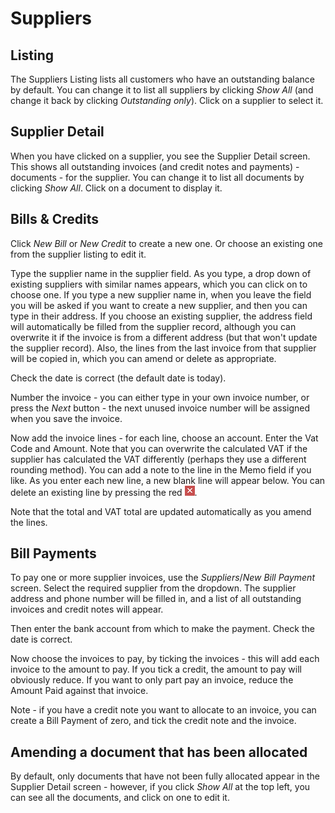 # Suppliers

## Listing

The Suppliers Listing lists all customers who have an outstanding balance by default. You can change it to list all suppliers by clicking *Show All* (and change it back by clicking *Outstanding only*). Click on a supplier to select it.

## Supplier Detail

When you have clicked on a supplier, you see the Supplier Detail screen. This shows all outstanding invoices (and credit notes and payments) - documents - for the supplier. You can change it to list all documents by clicking *Show All*. Click on a document to display it.

## Bills & Credits

Click _New Bill_ or _New Credit_ to create a new one. Or choose an existing one from the supplier listing to edit it.

Type the supplier name in the supplier field. As you type, a drop down of existing suppliers with similar names appears, which you can click on to choose one. If you type a new supplier name in, when you leave the field you will be asked if you want to create a new supplier, and then you can type in their address. If you choose an existing supplier, the address field will automatically be filled from the supplier record, although you can overwrite it if the invoice is from a different address (but that won't update the supplier record). Also, the lines from the last invoice from that supplier will be copied in, which you can amend or delete as appropriate.

Check the date is correct (the default date is today).

Number the invoice - you can either type in your own invoice number, or press the *Next* button - the next unused invoice number will be assigned when you save the invoice.

Now add the invoice lines - for each line, choose an account. Enter the Vat Code and Amount. Note that you can overwrite the calculated VAT if the supplier has calculated the VAT differently (perhaps they use a different rounding method). You can add a note to the line in the Memo field if you like. As you enter each new line, a new blank line will appear below. You can delete an existing line by pressing the red ![x](../images/close.png).

Note that the total and VAT total are updated automatically as you amend the lines.

## Bill Payments

To pay one or more supplier invoices, use the *Suppliers*/*New Bill Payment* screen. Select the required supplier from the dropdown. The supplier address and phone number will be filled in, and a list of all outstanding invoices and credit notes will appear.

Then enter the bank account from which to make the payment. Check the date is correct. 

Now choose the invoices to pay, by ticking the invoices - this will add each invoice to the amount to pay. If you tick a credit, the amount to pay will obviously reduce. If you want to only part pay an invoice, reduce the Amount Paid against that invoice.

Note - if you have a credit note you want to allocate to an invoice, you can create a Bill Payment of zero, and tick the credit note and the invoice.

## Amending a document that has been allocated

By default, only documents that have not been fully allocated appear in the Supplier Detail screen - however, if you click *Show All* at the top left, you can see all the documents, and click on one to edit it.
